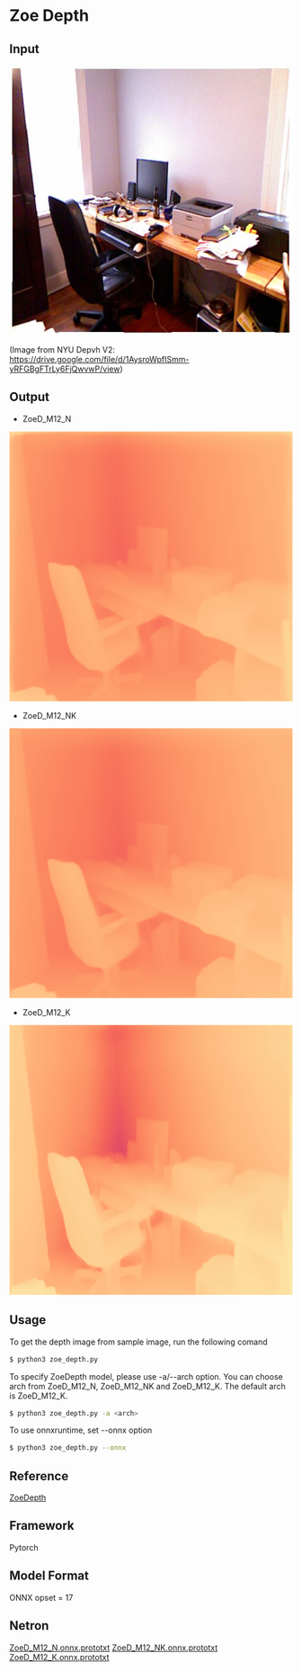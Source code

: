# Zoe Depth

## Input
<img src="./input.jpg" width="640" height="480">

(Image from NYU Depvh V2: https://drive.google.com/file/d/1AysroWpfISmm-yRFGBgFTrLy6FjQwvwP/view)

## Output
- ZoeD_M12_N

<img src="./output_n.png" width="640" height="480">

- ZoeD_M12_NK
<img src="./output_nk.png" width="640" height="480">

- ZoeD_M12_K
<img src="./output_k.png" width="640" height="480">


## Usage
To get the depth image from sample image, run the following comand

```bash
$ python3 zoe_depth.py
````

To specify ZoeDepth model, please use -a/--arch option. You can choose arch from ZoeD_M12_N, ZoeD_M12_NK and ZoeD_M12_K. The default arch is ZoeD_M12_K.

```bash
$ python3 zoe_depth.py -a <arch>
```

To use onnxruntime, set --onnx option

```bash
$ python3 zoe_depth.py --onnx
```

## Reference
[ZoeDepth](https://github.com/isl-org/ZoeDepth)

## Framework
Pytorch

## Model Format
ONNX opset = 17

## Netron
[ZoeD_M12_N.onnx.prototxt](https://netron.app/?url=https://storage.googleapis.com/ailia-models/zoe_depth/ZoeD_M12_N.onnx.prototxt)
[ZoeD_M12_NK.onnx.prototxt](https://netron.app/?url=https://storage.googleapis.com/ailia-models/zoe_depth/ZoeD_M12_NK.onnx.prototxt)
[ZoeD_M12_K.onnx.prototxt](https://netron.app/?url=https://storage.googleapis.com/ailia-models/zoe_depth/ZoeD_M12_K.onnx.prototxt)
